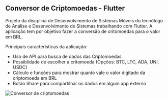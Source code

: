 ## Conversor de Criptomoedas - Flutter

Projeto da discplina de Desenvolvimento de Sistemas Móveis do tecnólogo de Análise e Desenvolvimento de Sistemas trabalhando com Flutter. 
A aplicação tem por objetivo fazer a conversão de critomoedas para o valor em BRL.

Principais características da aplicação:

- Uso de API para busca de dados das Criptomoedas
- Possiblidade de escolher a critomoeda (Opções: BTC, LTC, ADA, UNI, USDC)
- Cálculo e funções para mostrar quanto vale o valor digitado da criptomoeda em BRL
- Botão Share para compartilhar os dados em algum app externo

![Conversor de criptomoedas](https://user-images.githubusercontent.com/72532360/144530478-a6a13b9d-65e1-45aa-8238-55cb34baa195.png)
